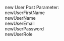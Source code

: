 new User Post Parameter: \
newUserFirstName\
newUserName\
newUserEmail\
newUserPassword\
newUserRole

